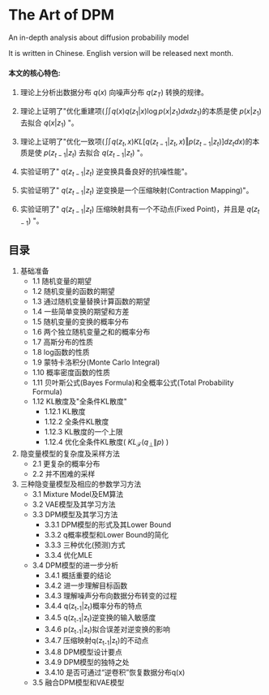 # The Art of DPM

An in-depth analysis about diffusion probabilily model

It is written in Chinese. English version will be released next month.



#### 本文的核心特色:

1. 理论上分析出数据分布 $q(x)$ 向噪声分布 $q(z_T)$ 转换的规律。

2. 理论上证明了"优化重建项($\iint q(x)q(z_1|x)\log p(x|z_1)dxdz_1$)的本质是使 $p(x|z_1)$ 去拟合 $q(x|z_1)$ "。

3. 理论上证明了"优化一致项($\iint q(z_t,x)KL[q(z_{t-1}|z_t,x)\Vert p(z_{t-1}|z_t)]dz_tdx$)的本质是使 $p(z_{t-1}|z_t)$ 去拟合 $q(z_{t-1}|z_t)$ "。

4. 实验证明了" $q(z_{t-1}|z_t)$ 逆变换具备良好的抗噪性能"。

5. 实验证明了" $q(z_{t-1}|z_t)$ 逆变换是一个压缩映射(Contraction Mapping)"。

6. 实验证明了" $q(z_{t-1}|z_t)$ 压缩映射具有一个不动点(Fixed Point)，并且是 $q(z_{t-1})$ "。


## 目录

1. 基础准备  
   - 1.1 随机变量的期望  
   - 1.2 随机变量的函数的期望  
   - 1.3 通过随机变量替换计算函数的期望  
   - 1.4 一些简单变换的期望和方差  
   - 1.5 随机变量的变换的概率分布  
   - 1.6 两个独立随机变量之和的概率分布  
   - 1.7 高斯分布的性质  
   - 1.8 log函数的性质  
   - 1.9 蒙特卡洛积分(Monte Carlo Integral)  
   - 1.10 概率密度函数的性质  
   - 1.11 贝叶斯公式(Bayes Formula)和全概率公式(Total Probability Formula)  
   - 1.12 KL散度及"全条件KL散度"  
		+ 1.12.1 KL散度    
		+ 1.12.2 全条件KL散度  
		+ 1.12.3 KL散度的一个上限  
		+ 1.12.4 优化全条件KL散度( $KL_\mathcal{F}({q_\perp}\|p)$ )   
2. 隐变量模型的复杂度及采样方法  
	- 2.1 更复杂的概率分布  
	- 2.2 并不困难的采样  
3. 三种隐变量模型及相应的参数学习方法  
	- 3.1 Mixture Model及EM算法  
	- 3.2 VAE模型及其学习方法  
	- 3.3 DPM模型及其学习方法    
		+ 3.3.1 DPM模型的形式及其Lower Bound    
		+ 3.3.2 q概率模型和Lower Bound的简化  
		+ 3.3.3 三种优化(预测)方式  
		+ 3.3.4 优化MLE  
	- 3.4 DPM模型的进一步分析  
		+ 3.4.1 概括重要的结论  
		+ 3.4.2 进一步理解目标函数  
		+ 3.4.3 理解噪声分布向数据分布转变的过程  
		+ 3.4.4 q(z<sub>t-1</sub>|z<sub>t</sub>)概率分布的特点  
		+ 3.4.5 q(z<sub>t-1</sub>|z<sub>t</sub>)逆变换的输入敏感度  
		+ 3.4.6 p(z<sub>t-1</sub>|z<sub>t</sub>)拟合误差对逆变换的影响  
		+ 3.4.7 压缩映射q(z<sub>t-1</sub>|z<sub>t</sub>)的不动点  
		+ 3.4.8 DPM模型设计要点  
		+ 3.4.9 DPM模型的独特之处  
		+ 3.4.10 是否可通过“逆卷积”恢复数据分布q(x)  
	- 3.5 融合DPM模型和VAE模型  
